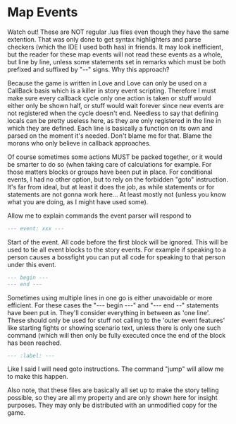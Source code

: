# Map Events

Watch out! These are NOT regular .lua files even though they have the same extention. That was only done to get syntax highlighters and parse checkers (which the IDE I used both has) in friends.
It may look inefficient, but the reader for these map events will not read these events as a whole, but line by line, unless some statements set in remarks which must be both prefixed and suffixed by "--" signs.
Why this approach?

Because the game is written in Love and Love can only be used on a CallBack basis which is a killer in story event scripting. Therefore I must make sure every callback cycle only one action is taken or stuff would either only be shown half, or stuff would wait forever since new events are not registered when the cycle doesn't end.
Needless to say that defining locals can be pretty useless here, as they are only registered in the line in which they are defined. Each line is basically a function on its own and parsed on the moment it's needed. Don't blame me for that. Blame the morons who only believe in callback approaches.

Of course sometimes some actions MUST be packed together, or it would be smarter to do so (when taking care of calculations for example. For those matters blocks or groups have been put in place. For conditional events, I had no other option, but to rely on the forbidden "goto" instruction. It's far from ideal, but at least it does the job, as while statements or for statements are not gonna work here... At least mostly not (unless you know what you are doing, as I might have used some).





Allow me to explain commands the event parser will respond to

~~~Lua
--- event: xxx ---
~~~
Start of the event. All code before the first block will be ignored. This will be used to tie all event blocks to the story events. For example if speaking to a person causes a bossfight you can put all code for speaking to that person under this event.


~~~Lua
--- begin ---
--- end ---
~~~
Sometimes using multiple lines in one go is either unavoidable or more efficient. For these cases the "--- begin ---" and "--- end --" statements have been put in. They'll consider everything in between as 'one line'.
These should only be used for stuff not calling to the 'outer event features' like starting fights or showing scenario text, unless there is only one such command (which will then only be fully executed once the end of the block has been reached.


~~~Lua
--- :label: ---
~~~
Like I said I will need goto instructions. The command "jump" will allow me to make this happen.


Also note, that these files are basically all set up to make the story telling possible, so they are all my property and are only shown here for insight purposes.
They may only be distributed with an unmodified copy for the game.


